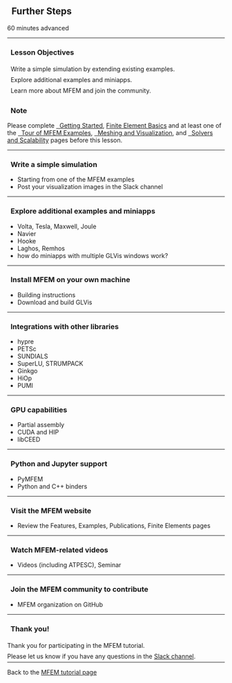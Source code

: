 ## <i class="fa fa-rocket"></i>&nbsp; Further Steps

<span class="label label-default">60 minutes</span>
<span class="label label-default">advanced</span>

---

<div class="panel panel-success">
<div class="panel-heading">
<h3 class="panel-title"><i class="fa fa-check"></i>&nbsp; Lesson Objectives</h3>
</div>
<div class="panel-body" style="line-height: 1.8;">
<i class="fa fa-square-o"></i>&nbsp; Write a simple simulation by extending existing examples.<br>
<i class="fa fa-square-o"></i>&nbsp; Explore additional examples and miniapps.<br>
<i class="fa fa-square-o"></i>&nbsp; Learn more about MFEM and join the community.
</div>
</div>

<div class="panel panel-info">
<div class="panel-heading">
<h3 class="panel-title"><i class="fa fa-info-circle"></i>&nbsp; Note</h3>
</div>
<div class="panel-body">
Please complete <a href="../start"><i class="fa fa-play-circle"></i>&nbsp; Getting Started</a>,
<a href="../fem"><i class="fa fa-book"></i> Finite Element Basics</a> and at least one of
the <a href="../examples"><i class="fa fa-gears"></i>&nbsp; Tour of MFEM Examples</a>,
<a href="../meshvis"><i class="fa fa-picture-o"></i>&nbsp; Meshing and Visualization</a>, and
<a href="../solvers"><i class="fa fa-tasks"></i>&nbsp; Solvers and Scalability</a>
pages before this lesson.
</div>
</div>

---

### <i class="fa fa-check-square-o"></i>&nbsp; Write a simple simulation
- Starting from one of the MFEM examples
- Post your visualization images in the Slack channel

---

### <i class="fa fa-check-square-o"></i>&nbsp; Explore additional examples and miniapps
- Volta, Tesla, Maxwell, Joule
- Navier
- Hooke
- Laghos, Remhos
- how do miniapps with multiple GLVis windows work?

---

### <i class="fa fa-check-square-o"></i>&nbsp; Install MFEM on your own machine
- Building instructions
- Download and build GLVis

---

### <i class="fa fa-check-square-o"></i>&nbsp; Integrations with other libraries
- hypre
- PETSc
- SUNDIALS
- SuperLU, STRUMPACK
- Ginkgo
- HiOp
- PUMI

---

### <i class="fa fa-check-square-o"></i>&nbsp; GPU capabilities
- Partial assembly
- CUDA and HIP
- libCEED

---

### <i class="fa fa-check-square-o"></i>&nbsp; Python and Jupyter support
- PyMFEM
- Python and C++ binders

---

### <i class="fa fa-check-square-o"></i>&nbsp; Visit the MFEM website
- Review the Features, Examples, Publications, Finite Elements pages

---

### <i class="fa fa-check-square-o"></i>&nbsp; Watch MFEM-related videos
- Videos (including ATPESC), Seminar

---

### <i class="fa fa-check-square-o"></i>&nbsp; Join the MFEM community to contribute
- MFEM organization on GitHub

---

<div class="panel panel-success">
<div class="panel-heading">
<h3 class="panel-title"><i class="fa fa-thumbs-up"></i>&nbsp; Thank you!</h3>
</div>
<div class="panel-body" style="line-height: 1.8; margin-bottom: -10pt;">
Thank you for participating in the MFEM tutorial.<br>
Please let us know if you have any questions in the <a href="https://radiuss-llnl.slack.com/archives/C03T2DQCSC8">Slack channel</a>.
</div>
</div>

---

Back to the [MFEM tutorial page](index.md)

<script type="text/x-mathjax-config">MathJax.Hub.Config({TeX: {equationNumbers: {autoNumber: "all"}}, tex2jax: {inlineMath: [['$','$']]}});</script>
<script type="text/javascript" src="https://cdnjs.cloudflare.com/ajax/libs/mathjax/2.7.2/MathJax.js?config=TeX-AMS_HTML"></script>
